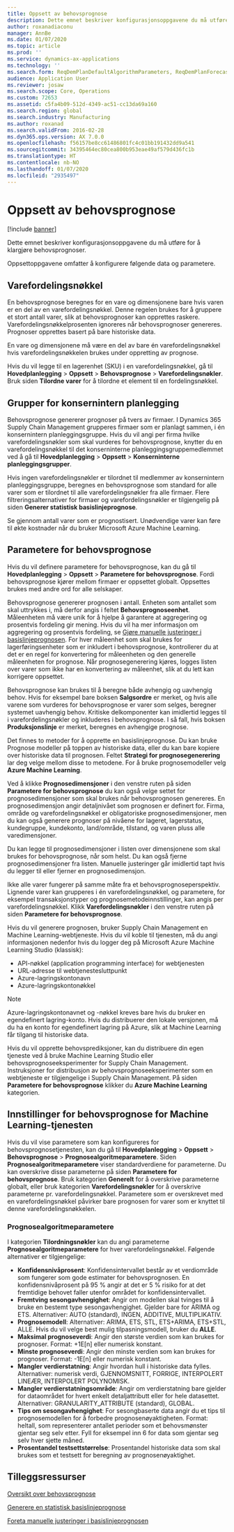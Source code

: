 ```yaml
---
title: Oppsett av behovsprognose
description: Dette emnet beskriver konfigurasjonsoppgavene du må utføre for å klargjøre behovsprognoser.
author: roxanadiaconu
manager: AnnBe
ms.date: 01/07/2020
ms.topic: article
ms.prod: ''
ms.service: dynamics-ax-applications
ms.technology: ''
ms.search.form: ReqDemPlanDefaultAlgorithmParameters, ReqDemPlanForecastParameters
audience: Application User
ms.reviewer: josaw
ms.search.scope: Core, Operations
ms.custom: 72653
ms.assetid: c5fa4b09-512d-4349-ac51-cc13da69a160
ms.search.region: global
ms.search.industry: Manufacturing
ms.author: roxanad
ms.search.validFrom: 2016-02-28
ms.dyn365.ops.version: AX 7.0.0
ms.openlocfilehash: f56157be8cc61486801fc4c01bb191432dd9a541
ms.sourcegitcommit: 34395464ec80cea800b953eae49af579d436fc1b
ms.translationtype: HT
ms.contentlocale: nb-NO
ms.lasthandoff: 01/07/2020
ms.locfileid: "2935497"
---
```

# <a name="demand-forecasting-setup"></a>Oppsett av behovsprognose

[!include [banner](../includes/banner.md)]

Dette emnet beskriver konfigurasjonsoppgavene du må utføre for å klargjøre behovsprognoser.  

Oppsettoppgavene omfatter å konfigurere følgende data og parametere.

## <a name="item-allocation-key"></a>Varefordelingsnøkkel
En behovsprognose beregnes for en vare og dimensjonene bare hvis varen er en del av en varefordelingsnøkkel. Denne regelen brukes for å gruppere et stort antall varer, slik at behovsprognoser kan opprettes raskere. Varefordelingsnøkkelprosenten ignoreres når behovsprognoser genereres. Prognoser opprettes basert på bare historiske data. 

En vare og dimensjonene må være en del av bare én varefordelingsnøkkel hvis varefordelingsnøkkelen brukes under oppretting av prognose. 

Hvis du vil legge til en lagerenhet (SKU) i en varefordelingsnøkkel, gå til **Hovedplanlegging** &gt; **Oppsett** &gt; **Behovsprognose** &gt; **Varefordelingsnøkler**. Bruk siden **Tilordne varer** for å tilordne et element til en fordelingsnøkkel.

## <a name="intercompany-planning-groups"></a>Grupper for konsernintern planlegging
Behovsprognose genererer prognoser på tvers av firmaer. I Dynamics 365 Supply Chain Management grupperes firmaer som er planlagt sammen, i én konsernintern planleggingsgruppe. Hvis du vil angi per firma hvilke varefordelingsnøkler som skal vurderes for behovsprognose, knytter du en varefordelingsnøkkel til det konserninterne planleggingsgruppemedlemmet ved å gå til **Hovedplanlegging** &gt; **Oppsett** &gt; **Konserninterne planleggingsgrupper**. 

Hvis ingen varefordelingsnøkler er tilordnet til medlemmer av konsernintern planleggingsgruppe, beregnes en behovsprognose som standard for alle varer som er tilordnet til alle varefordelingsnøkler fra alle firmaer. Flere filtreringsalternativer for firmaer og varefordelingsnøkler er tilgjengelig på siden **Generer statistisk basislinjeprognose**. 

Se gjennom antall varer som er prognostisert. Unødvendige varer kan føre til økte kostnader når du bruker Microsoft Azure Machine Learning.

## <a name="demand-forecasting-parameters"></a>Parametere for behovsprognose
Hvis du vil definere parametere for behovsprognose, kan du gå til **Hovedplanlegging** &gt; **Oppsett** &gt; **Parametere for behovsprognose**. Fordi behovsprognose kjører mellom firmaer er oppsettet globalt. Oppsettes brukes med andre ord for alle selskaper. 

Behovsprognose genererer prognosen i antall. Enheten som antallet som skal uttrykkes i, må derfor angis i feltet **Behovsprognoseenhet**. Måleenheten må være unik for å hjelpe å garantere at aggregering og prosentvis fordeling gir mening. Hvis du vil ha mer informasjon om aggregering og prosentvis fordeling, se [Gjøre manuelle justeringer i basislinjeprognosen](manual-adjustments-baseline-forecast.md). For hver måleenhet som skal brukes for lagerføringsenheter som er inkludert i behovsprognose, kontrollerer du at det er en regel for konvertering for måleenheten og den generelle måleenheten for prognose. Når prognosegenerering kjøres, logges listen over varer som ikke har en konvertering av måleenhet, slik at du lett kan korrigere oppsettet. 

Behovsprognose kan brukes til å beregne både avhengig og uavhengig behov. Hvis for eksempel bare boksen **Salgsordre** er merket, og hvis alle varene som vurderes for behovsprognose er varer som selges, beregner systemet uavhengig behov. Kritiske delkomponenter kan imidlertid legges til i varefordelingsnøkler og inkluderes i behovsprognose. I så fall, hvis boksen **Produksjonslinje** er merket, beregnes en avhengige prognose. 

Det finnes to metoder for å opprette en basislinjeprognose. Du kan bruke Prognose modeller på toppen av historiske data, eller du kan bare kopiere over historiske data til prognosen. Feltet **Strategi for prognosegenerering** lar deg velge mellom disse to metodene. For å bruke prognosemodeller velg **Azure Machine Learning**. 

Ved å klikke **Prognosedimensjoner** i den venstre ruten på siden **Parametere for behovsprognose** du kan også velge settet for prognosedimensjoner som skal brukes når behovsprognosen genereres. En prognosedimensjon angir detaljnivået som prognosen er definert for. Firma, område og varefordelingsnøkkel er obligatoriske prognosedimensjoner, men du kan også generere prognoser på nivåene for lageret, lagerstatus, kundegruppe, kundekonto, land/område, tilstand, og varen pluss alle varedimensjoner. 

Du kan legge til prognosedimensjoner i listen over dimensjonene som skal brukes for behovsprognose, når som helst. Du kan også fjerne prognosedimensjoner fra listen. Manuelle justeringer går imidlertid tapt hvis du legger til eller fjerner en prognosedimensjon. 

Ikke alle varer fungerer på samme måte fra et behovsprognoseperspektiv. Lignende varer kan grupperes i én varefordelingsnøkkel, og parametere, for eksempel transaksjonstyper og prognosemetodeinnstillinger, kan angis per varefordelingsnøkkel. Klikk **Varefordelingsnøkler** i den venstre ruten på siden **Parametere for behovsprognose**. 

Hvis du vil generere prognosen, bruker Supply Chain Management en Machine Learning-webtjeneste. Hvis du vil koble til tjenesten, må du angi informasjonen nedenfor hvis du logger deg på Microsoft Azure Machine Learning Studio (klassisk):

-   API-nøkkel (application programming interface) for webtjenesten
-   URL-adresse til webtjenestesluttpunkt
-   Azure-lagringskontonavn
-   Azure-lagringskontonøkkel

> [!NOTE]
> Azure-lagringskontonavnet og -nøkkel kreves bare hvis du bruker en egendefinert lagring-konto. Hvis du distribuerer den lokale versjonen, må du ha en konto for egendefinert lagring på Azure, slik at Machine Learning får tilgang til historiske data. 

Hvis du vil opprette behovsprediksjoner, kan du distribuere din egen tjeneste ved å bruke Machine Learning Studio eller behovsprognoseeksperimenter for Supply Chain Management. Instruksjoner for distribusjon av behovsprognoseeksperimenter som en webtjeneste er tilgjengelige i Supply Chain Management. På siden **Parametere for behovsprognose** klikker du **Azure Machine Learning** kategorien.

## <a name="settings-for-the-demand-forecasting-machine-learning-service"></a>Innstillinger for behovsprognose for Machine Learning-tjenesten
Hvis du vil vise parametere som kan konfigureres for behovsprognosetjenesten, kan du gå til **Hovedplanlegging** &gt; **Oppsett** &gt; **Behovsprognose** &gt; **Prognosealgoritmeparametere**. Siden **Prognosealgoritmeparametere** viser standardverdiene for parameterne. Du kan overskrive disse parameterne på siden **Parametere for behovsprognose**. Bruk kategorien **Generelt** for å overskrive parameterne globalt, eller bruk kategorien **Varefordelingsnøkler** for å overskrive parameterne pr. varefordelingsnøkkel. Parametere som er overskrevet med en varefordelingsnøkkel påvirker bare prognosen for varer som er knyttet til denne varefordelingsnøkkelen.

### <a name="forecast-algorithm-parameters"></a>Prognosealgoritmeparametere

I kategorien **Tilordningsnøkler** kan du angi parameterne **Prognosealgoritmeparametere** for hver varefordelingsnøkkel. Følgende alternativer er tilgjengelige:
- **Konfidensnivåprosent**: Konfidensintervallet består av et verdiområde som fungerer som gode estimater for behovsprognosen. En konfidensnivåprosent på 95 % angir at det er 5 % risiko for at det fremtidige behovet faller utenfor området for konfidensintervallet.
- **Fremtving sesongavhengighet**: Angir om modellen skal tvinges til å bruke en bestemt type sesongavhengighet. Gjelder bare for ARIMA og ETS. Alternativer: AUTO (standard), INGEN, ADDITIVE, MULTIPLIKATIV.
- **Prognosemodell**: Alternativer: ARIMA, ETS, STL, ETS+ARIMA, ETS+STL, ALLE. Hvis du vil velge best mulig tilpasningsmodell, bruker du **ALLE**.
- **Maksimal prognoseverdi**: Angir den største verdien som kan brukes for prognoser. Format: +1E[n] eller numerisk konstant.
- **Minste prognoseverdi**: Angir den minste verdien som kan brukes for prognoser. Format: -1E[n] eller numerisk konstant.
- **Mangler verdierstatning**: Angir hvordan hull i historiske data fylles. Alternativer: numerisk verdi, GJENNOMSNITT, FORRIGE, INTERPOLERT LINEÆR, INTERPOLERT POLYNOMISK.
- **Mangler verdierstatningsområde**: Angir om verdierstatning bare gjelder for dataområdet for hvert enkelt detaljattributt eller for hele datasettet. Alternativer: GRANULARITY_ATTRIBUTE (standard), GLOBAL.
- **Tips om sesongavhengighet**: For sesongbaserte data angir du et tips til prognosemodellen for å forbedre prognosenøyaktigheten. Format: heltall, som representerer antallet perioder som et behovsmønster gjentar seg selv etter. Fyll for eksempel inn 6 for data som gjentar seg selv hver sjette måned.
- **Prosentandel testsettstørrelse**: Prosentandel historiske data som skal brukes som et testsett for beregning av prognosenøyaktighet. 

<a name="additional-resources"></a>Tilleggsressurser
--------

[Oversikt over behovsprognose](introduction-demand-forecasting.md)

[Generere en statistisk basislinjeprognose](generate-statistical-baseline-forecast.md)

[Foreta manuelle justeringer i basislinjeprognosen](manual-adjustments-baseline-forecast.md)



